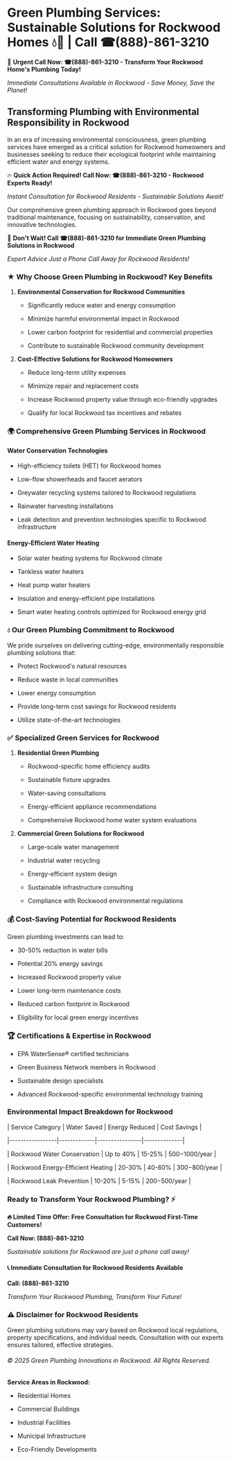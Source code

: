 # Green Plumbing Services: Sustainable Solutions for Rockwood Homes 💧🌿 | Call ☎(888)-861-3210

🚨 **Urgent Call Now: ☎(888)-861-3210 - Transform Your Rockwood Home's Plumbing Today!**
*Immediate Consultations Available in Rockwood - Save Money, Save the Planet!*

## Transforming Plumbing with Environmental Responsibility in Rockwood

In an era of increasing environmental consciousness, green plumbing services have emerged as a critical solution for Rockwood homeowners and businesses seeking to reduce their ecological footprint while maintaining efficient water and energy systems. 

🔥 **Quick Action Required! Call Now: ☎(888)-861-3210 - Rockwood Experts Ready!**
*Instant Consultation for Rockwood Residents - Sustainable Solutions Await!*

Our comprehensive green plumbing approach in Rockwood goes beyond traditional maintenance, focusing on sustainability, conservation, and innovative technologies.

🚨 **Don't Wait! Call ☎(888)-861-3210 for Immediate Green Plumbing Solutions in Rockwood**
*Expert Advice Just a Phone Call Away for Rockwood Residents!*

### ★ Why Choose Green Plumbing in Rockwood? Key Benefits

1. **Environmental Conservation for Rockwood Communities** 
   - Significantly reduce water and energy consumption
   - Minimize harmful environmental impact in Rockwood
   - Lower carbon footprint for residential and commercial properties
   - Contribute to sustainable Rockwood community development

2. **Cost-Effective Solutions for Rockwood Homeowners** 
   - Reduce long-term utility expenses
   - Minimize repair and replacement costs
   - Increase Rockwood property value through eco-friendly upgrades
   - Qualify for local Rockwood tax incentives and rebates

### 🌍 Comprehensive Green Plumbing Services in Rockwood

#### Water Conservation Technologies
- High-efficiency toilets (HET) for Rockwood homes
- Low-flow showerheads and faucet aerators
- Greywater recycling systems tailored to Rockwood regulations
- Rainwater harvesting installations
- Leak detection and prevention technologies specific to Rockwood infrastructure

#### Energy-Efficient Water Heating
- Solar water heating systems for Rockwood climate
- Tankless water heaters
- Heat pump water heaters
- Insulation and energy-efficient pipe installations
- Smart water heating controls optimized for Rockwood energy grid

### 💧 Our Green Plumbing Commitment to Rockwood

We pride ourselves on delivering cutting-edge, environmentally responsible plumbing solutions that:
- Protect Rockwood's natural resources
- Reduce waste in local communities
- Lower energy consumption
- Provide long-term cost savings for Rockwood residents
- Utilize state-of-the-art technologies

### ✅ Specialized Green Services for Rockwood

1. **Residential Green Plumbing**
   - Rockwood-specific home efficiency audits
   - Sustainable fixture upgrades
   - Water-saving consultations
   - Energy-efficient appliance recommendations
   - Comprehensive Rockwood home water system evaluations

2. **Commercial Green Solutions for Rockwood**
   - Large-scale water management
   - Industrial water recycling
   - Energy-efficient system design
   - Sustainable infrastructure consulting
   - Compliance with Rockwood environmental regulations

### 💰 Cost-Saving Potential for Rockwood Residents

Green plumbing investments can lead to:
- 30-50% reduction in water bills
- Potential 20% energy savings
- Increased Rockwood property value
- Lower long-term maintenance costs
- Reduced carbon footprint in Rockwood
- Eligibility for local green energy incentives

### 🏆 Certifications & Expertise in Rockwood

- EPA WaterSense® certified technicians
- Green Business Network members in Rockwood
- Sustainable design specialists
- Advanced Rockwood-specific environmental technology training

### Environmental Impact Breakdown for Rockwood

| Service Category | Water Saved | Energy Reduced | Cost Savings |
|-----------------|-------------|----------------|--------------|
| Rockwood Water Conservation | Up to 40% | 15-25% | $500-$1000/year |
| Rockwood Energy-Efficient Heating | 20-30% | 40-60% | $300-$800/year |
| Rockwood Leak Prevention | 10-20% | 5-15% | $200-$500/year |

### Ready to Transform Your Rockwood Plumbing? ⚡

**🔥 Limited Time Offer: Free Consultation for Rockwood First-Time Customers!**

**Call Now: (888)-861-3210**
*Sustainable solutions for Rockwood are just a phone call away!*

#### 📞 Immediate Consultation for Rockwood Residents Available

**Call: (888)-861-3210**
*Transform Your Rockwood Plumbing, Transform Your Future!*

### ⚠️ Disclaimer for Rockwood Residents

Green plumbing solutions may vary based on Rockwood local regulations, property specifications, and individual needs. Consultation with our experts ensures tailored, effective strategies.

###### © 2025 Green Plumbing Innovations in Rockwood. All Rights Reserved.

**Service Areas in Rockwood:** 
- Residential Homes
- Commercial Buildings
- Industrial Facilities
- Municipal Infrastructure
- Eco-Friendly Developments